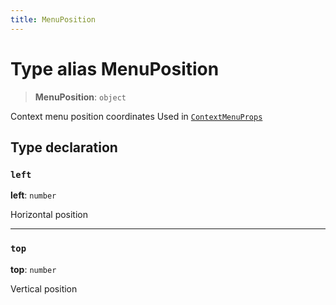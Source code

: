 ```yaml
---
title: MenuPosition
---
```


# Type alias MenuPosition

> **MenuPosition**: `object`

Context menu position coordinates
Used in [`ContextMenuProps`](../interfaces/interface.ContextMenuProps.md)

## Type declaration

### `left`

**left**: `number`

Horizontal position

***

### `top`

**top**: `number`

Vertical position
